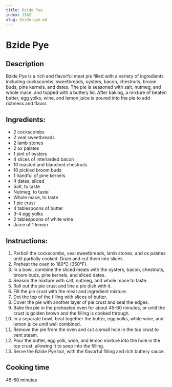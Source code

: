 ```yaml
---
title: Bzide Pye
index: 1362
slug: bzide-pye.md
---
```


# Bzide Pye

## Description
Bzide Pye is a rich and flavorful meat pie filled with a variety of ingredients including cockscombs, sweetbreads, oysters, bacon, chestnuts, broom buds, pine kernels, and dates. The pie is seasoned with salt, nutmeg, and whole mace, and topped with a buttery lid. After baking, a mixture of beaten butter, egg yolks, wine, and lemon juice is poured into the pie to add richness and flavor.

## Ingredients:
- 2 cockscombs
- 2 veal sweetbreads
- 2 lamb stones
- 2 ox palates
- 1 pint of oysters
- 4 slices of interlarded bacon
- 10 roasted and blanched chestnuts
- 10 pickled broom buds
- 1 handful of pine kernels
- 4 dates, sliced
- Salt, to taste
- Nutmeg, to taste
- Whole mace, to taste
- 1 pie crust
- 4 tablespoons of butter
- 3-4 egg yolks
- 2 tablespoons of white wine
- Juice of 1 lemon

## Instructions:
1. Parboil the cockscombs, veal sweetbreads, lamb stones, and ox palates until partially cooked. Drain and cut them into slices.
2. Preheat the oven to 180°C (350°F).
3. In a bowl, combine the sliced meats with the oysters, bacon, chestnuts, broom buds, pine kernels, and sliced dates.
4. Season the mixture with salt, nutmeg, and whole mace to taste.
5. Roll out the pie crust and line a pie dish with it.
6. Fill the pie crust with the meat and ingredient mixture.
7. Dot the top of the filling with slices of butter.
8. Cover the pie with another layer of pie crust and seal the edges.
9. Bake the pie in the preheated oven for about 45-60 minutes, or until the crust is golden brown and the filling is cooked through.
10. In a separate bowl, beat together the butter, egg yolks, white wine, and lemon juice until well combined.
11. Remove the pie from the oven and cut a small hole in the top crust to vent steam.
12. Pour the butter, egg yolk, wine, and lemon mixture into the hole in the top crust, allowing it to seep into the filling.
13. Serve the Bzide Pye hot, with the flavorful filling and rich buttery sauce.

## Cooking time
45-60 minutes